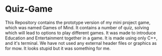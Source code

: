 # Quiz-Game
This Repository contains the prototype version of my mini project game, which was named Games of Mind.
It contains a number of quiz, solving which will lead to options to play different games.
It was made to introduce Education and Entertainment together in a game.
It is made using only C++, and it's terminal. We have not used any external header files or graphics as for mow.
It looks stupid but it was something for me.
